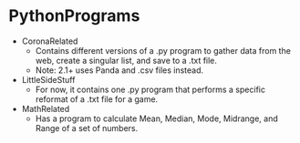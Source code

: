 # PythonPrograms
- CoronaRelated
  - Contains different versions of a .py program to gather data from the web, create a singular list, and save to a .txt file.
  - Note: 2.1+ uses Panda and .csv files instead.
- LittleSideStuff
  - For now, it contains one .py program that performs a specific reformat of a .txt file for a game.
- MathRelated
  - Has a program to calculate Mean, Median, Mode, Midrange, and Range of a set of numbers.
